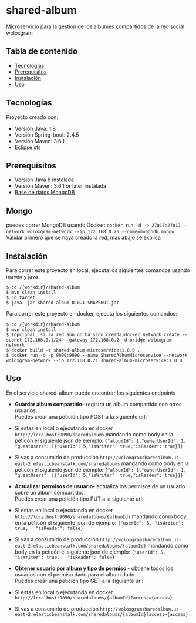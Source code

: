 # shared-album
Microservicio para la gestión de los albumes compartidos de la red social woloxgram

## Tabla de contenido
* [Tecnologías](#tecnologías)
* [Prerequisitos](#prerequisitos)
* [Instalación](#instalación)
* [Uso](#uso)

## Tecnologías
Proyecto creado con:
* Versión Java: 1.8
* Versión Spring-boot: 2.4.5
* Versión Maven: 3.6.1
* Eclipse sts

## Prerequisitos
* Versión Java 8 instalada
* Versión Maven: 3.6.1 or later instalada
* [Base de datos MongoDB](#mongo)

## Mongo
puedes correr MongoDB usando Docker: ```docker run -d -p 27017:27017 --network woloxgram-network --ip 172.168.0.20 --name=mongodb mongo```. Validar primero que se haya creado la red, mas abajo se explica

## Instalación
Para correr este proyecto en local, ejecuta los siguientes comandos usando maven y java

```
$ cd /{workdir}/shared-album
$ mvn clean install
$ cd target
$ java -jar shared-album-0.0.1-SNAPSHOT.jar
```
Para correr este proyecto en docker, ejecuta los siguientes comandos:
```
$ cd /{workdir}/shared-album
$ mvn clean install
$ (opcional, si la red aún no ha sido creada)docker network create --subnet 172.168.0.1/24 --gateway 172.168.0.2 -d bridge woloxgram-network
$ docker build -t shared-album-microservice:1.0.0 .
$ docker run -d -p 9090:9090 --name SharedAlbumMicroservice --network woloxgram-network --ip 172.168.0.21 shared-album-microservice:1.0.0
```

## Uso
En el servicio shared-album puede encontrar los siguientes endpoints
* **Guardar album compartido-** registra un album compartido con otros usuarios.\
Puedes crear una petición tipo POST a la siguiente url: 
* Si estas en local o ejecutando en docker  ```http://localhost:9090/sharedalbums```
mandando como body en la peticón el siguiente json de ejemplo: ```{"albumId": 1,"ownerUserId": 1,	"guestUsers": [{"userId": 5,"isWriter": true,"isReader": true}]}```
* Si vas a consumirlo de producción  ```http://woloxgramsharedalbum.us-east-2.elasticbeanstalk.com/sharedalbums```
mandando como body en la peticón el siguiente json de ejemplo: ```{"albumId": 1,"ownerUserId": 1,	"guestUsers": [{"userId": 5,"isWriter": true,"isReader": true}]}```

* **Actualizar permisos de usuario-** actualiza los permisos de un usuario sobre un album compartido.\
Puedes crear una petición tipo PUT a la siguiente url: 
* Si estas en local o ejecutando en docker  ```http://localhost:9090/sharedalbums/{albumId}```
mandando como body en la peticón el siguiente json de ejemplo: ```{"userId": 5, "isWriter": true,	"isReader": false}```
* Si vas a consumirlo de producción  ```http://woloxgramsharedalbum.us-east-2.elasticbeanstalk.com/sharedalbums/{albumId}```
mandando como body en la peticón el siguiente json de ejemplo: ```{"userId": 5, "isWriter": true,	"isReader": false}```

* **Obtener usuario por album y tipo de permiso -** obtiene todos los usuarios con el permiso dado para el album dado.\
Puedes crear una petición tipo GET a la siguiente url: 
* Si estas en local o ejecutando en docker  ```http://localhost:9090/sharedalbums/{albumId}?access={access}```
* Si vas a consumirlo de producción  ```http://woloxgramsharedalbum.us-east-2.elasticbeanstalk.com/sharedalbums/{albumId}?access={access}```
